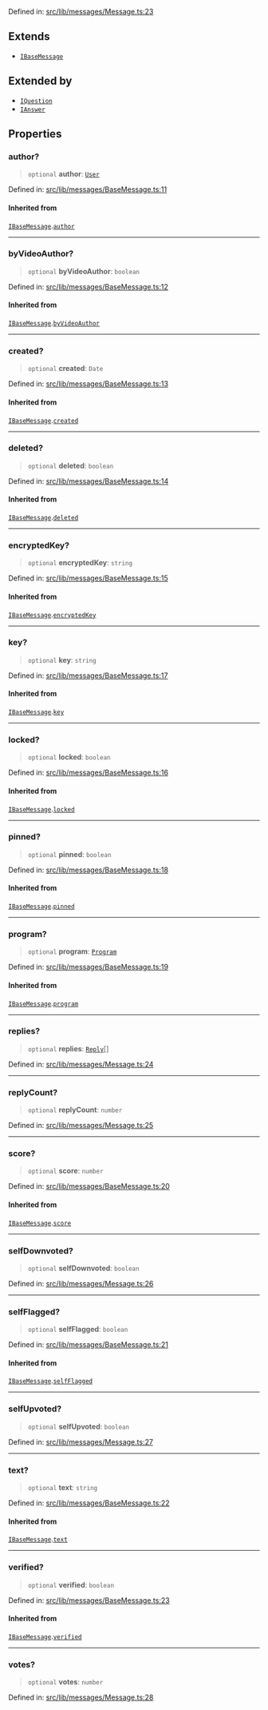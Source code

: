 Defined in: [src/lib/messages/Message.ts:23](https://github.com/bhavjitChauhan/khan-api/blob/67d30ab4498111952301bcaddbef9a132bf75105/src/lib/messages/Message.ts#L23)

## Extends

- [`IBaseMessage`](api/interfaces%5CIBaseMessage.md)

## Extended by

- [`IQuestion`](api/interfaces%5CIQuestion.md)
- [`IAnswer`](api/interfaces%5CIAnswer.md)

## Properties

### author?

> `optional` **author**: [`User`](api/classes%5CUser.md)

Defined in: [src/lib/messages/BaseMessage.ts:11](https://github.com/bhavjitChauhan/khan-api/blob/67d30ab4498111952301bcaddbef9a132bf75105/src/lib/messages/BaseMessage.ts#L11)

#### Inherited from

[`IBaseMessage`](api/interfaces%5CIBaseMessage.md).[`author`](api/interfaces%5CIBaseMessage.md#author)

***

### byVideoAuthor?

> `optional` **byVideoAuthor**: `boolean`

Defined in: [src/lib/messages/BaseMessage.ts:12](https://github.com/bhavjitChauhan/khan-api/blob/67d30ab4498111952301bcaddbef9a132bf75105/src/lib/messages/BaseMessage.ts#L12)

#### Inherited from

[`IBaseMessage`](api/interfaces%5CIBaseMessage.md).[`byVideoAuthor`](api/interfaces%5CIBaseMessage.md#byvideoauthor)

***

### created?

> `optional` **created**: `Date`

Defined in: [src/lib/messages/BaseMessage.ts:13](https://github.com/bhavjitChauhan/khan-api/blob/67d30ab4498111952301bcaddbef9a132bf75105/src/lib/messages/BaseMessage.ts#L13)

#### Inherited from

[`IBaseMessage`](api/interfaces%5CIBaseMessage.md).[`created`](api/interfaces%5CIBaseMessage.md#created)

***

### deleted?

> `optional` **deleted**: `boolean`

Defined in: [src/lib/messages/BaseMessage.ts:14](https://github.com/bhavjitChauhan/khan-api/blob/67d30ab4498111952301bcaddbef9a132bf75105/src/lib/messages/BaseMessage.ts#L14)

#### Inherited from

[`IBaseMessage`](api/interfaces%5CIBaseMessage.md).[`deleted`](api/interfaces%5CIBaseMessage.md#deleted)

***

### encryptedKey?

> `optional` **encryptedKey**: `string`

Defined in: [src/lib/messages/BaseMessage.ts:15](https://github.com/bhavjitChauhan/khan-api/blob/67d30ab4498111952301bcaddbef9a132bf75105/src/lib/messages/BaseMessage.ts#L15)

#### Inherited from

[`IBaseMessage`](api/interfaces%5CIBaseMessage.md).[`encryptedKey`](api/interfaces%5CIBaseMessage.md#encryptedkey)

***

### key?

> `optional` **key**: `string`

Defined in: [src/lib/messages/BaseMessage.ts:17](https://github.com/bhavjitChauhan/khan-api/blob/67d30ab4498111952301bcaddbef9a132bf75105/src/lib/messages/BaseMessage.ts#L17)

#### Inherited from

[`IBaseMessage`](api/interfaces%5CIBaseMessage.md).[`key`](api/interfaces%5CIBaseMessage.md#key)

***

### locked?

> `optional` **locked**: `boolean`

Defined in: [src/lib/messages/BaseMessage.ts:16](https://github.com/bhavjitChauhan/khan-api/blob/67d30ab4498111952301bcaddbef9a132bf75105/src/lib/messages/BaseMessage.ts#L16)

#### Inherited from

[`IBaseMessage`](api/interfaces%5CIBaseMessage.md).[`locked`](api/interfaces%5CIBaseMessage.md#locked)

***

### pinned?

> `optional` **pinned**: `boolean`

Defined in: [src/lib/messages/BaseMessage.ts:18](https://github.com/bhavjitChauhan/khan-api/blob/67d30ab4498111952301bcaddbef9a132bf75105/src/lib/messages/BaseMessage.ts#L18)

#### Inherited from

[`IBaseMessage`](api/interfaces%5CIBaseMessage.md).[`pinned`](api/interfaces%5CIBaseMessage.md#pinned)

***

### program?

> `optional` **program**: [`Program`](api/classes%5CProgram.md)

Defined in: [src/lib/messages/BaseMessage.ts:19](https://github.com/bhavjitChauhan/khan-api/blob/67d30ab4498111952301bcaddbef9a132bf75105/src/lib/messages/BaseMessage.ts#L19)

#### Inherited from

[`IBaseMessage`](api/interfaces%5CIBaseMessage.md).[`program`](api/interfaces%5CIBaseMessage.md#program)

***

### replies?

> `optional` **replies**: [`Reply`](api/classes%5CReply.md)[]

Defined in: [src/lib/messages/Message.ts:24](https://github.com/bhavjitChauhan/khan-api/blob/67d30ab4498111952301bcaddbef9a132bf75105/src/lib/messages/Message.ts#L24)

***

### replyCount?

> `optional` **replyCount**: `number`

Defined in: [src/lib/messages/Message.ts:25](https://github.com/bhavjitChauhan/khan-api/blob/67d30ab4498111952301bcaddbef9a132bf75105/src/lib/messages/Message.ts#L25)

***

### score?

> `optional` **score**: `number`

Defined in: [src/lib/messages/BaseMessage.ts:20](https://github.com/bhavjitChauhan/khan-api/blob/67d30ab4498111952301bcaddbef9a132bf75105/src/lib/messages/BaseMessage.ts#L20)

#### Inherited from

[`IBaseMessage`](api/interfaces%5CIBaseMessage.md).[`score`](api/interfaces%5CIBaseMessage.md#score)

***

### selfDownvoted?

> `optional` **selfDownvoted**: `boolean`

Defined in: [src/lib/messages/Message.ts:26](https://github.com/bhavjitChauhan/khan-api/blob/67d30ab4498111952301bcaddbef9a132bf75105/src/lib/messages/Message.ts#L26)

***

### selfFlagged?

> `optional` **selfFlagged**: `boolean`

Defined in: [src/lib/messages/BaseMessage.ts:21](https://github.com/bhavjitChauhan/khan-api/blob/67d30ab4498111952301bcaddbef9a132bf75105/src/lib/messages/BaseMessage.ts#L21)

#### Inherited from

[`IBaseMessage`](api/interfaces%5CIBaseMessage.md).[`selfFlagged`](api/interfaces%5CIBaseMessage.md#selfflagged)

***

### selfUpvoted?

> `optional` **selfUpvoted**: `boolean`

Defined in: [src/lib/messages/Message.ts:27](https://github.com/bhavjitChauhan/khan-api/blob/67d30ab4498111952301bcaddbef9a132bf75105/src/lib/messages/Message.ts#L27)

***

### text?

> `optional` **text**: `string`

Defined in: [src/lib/messages/BaseMessage.ts:22](https://github.com/bhavjitChauhan/khan-api/blob/67d30ab4498111952301bcaddbef9a132bf75105/src/lib/messages/BaseMessage.ts#L22)

#### Inherited from

[`IBaseMessage`](api/interfaces%5CIBaseMessage.md).[`text`](api/interfaces%5CIBaseMessage.md#text)

***

### verified?

> `optional` **verified**: `boolean`

Defined in: [src/lib/messages/BaseMessage.ts:23](https://github.com/bhavjitChauhan/khan-api/blob/67d30ab4498111952301bcaddbef9a132bf75105/src/lib/messages/BaseMessage.ts#L23)

#### Inherited from

[`IBaseMessage`](api/interfaces%5CIBaseMessage.md).[`verified`](api/interfaces%5CIBaseMessage.md#verified)

***

### votes?

> `optional` **votes**: `number`

Defined in: [src/lib/messages/Message.ts:28](https://github.com/bhavjitChauhan/khan-api/blob/67d30ab4498111952301bcaddbef9a132bf75105/src/lib/messages/Message.ts#L28)
